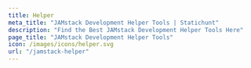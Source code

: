 ```yaml
---
title: Helper
meta_title: "JAMstack Development Helper Tools | Statichunt"
description: "Find the Best JAMstack Development Helper Tools Here"
page_title: "JAMstack Development Helper Tools"
icon: /images/icons/helper.svg
url: "/jamstack-helper"
---
```

